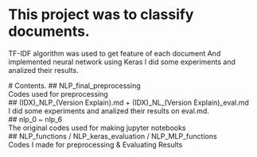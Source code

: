 # This project was to classify documents.
<p>
TF-IDF algorithm was used to get feature of each document 
And implemented neural network using Keras 
I did some experiments and analized their results. 
</p>
# Contents.
## NLP_final_preprocessing 
<div> 
Codes used for preprocessing
</div>
## (IDX)_NLP_(Version Explain).md + (IDX)_NL_(Version Explain)_eval.md
<div>
I did some experiments and analized their results on eval.md.
</div>
## nlp_0 ~ nlp_6
<div>
The original codes used for making jupyter notebooks
</div>
## NLP_functions / NLP_keras_evaluation / NLP_MLP_functions
<div>
Codes I made for preprocessing & Evaluating Results  
</div>
